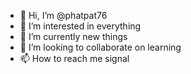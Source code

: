 - 👋 Hi, I’m @phatpat76
- 👀 I’m interested in everything
- 🌱 I’m currently new things
- 💞️ I’m looking to collaborate on learning
- 📫 How to reach me signal

<!---
phatpat76/phatpat76 is a ✨ special ✨ repository because its `README.md` (this file) appears on your GitHub profile.
You can click the Preview link to take a look at your changes.
--->
